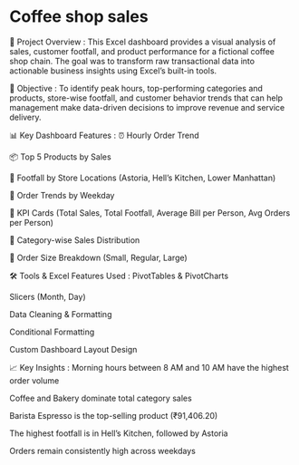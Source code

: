 # Coffee shop sales

📌 Project Overview :
This Excel dashboard provides a visual analysis of sales, customer footfall, and product performance for a fictional coffee shop chain. The goal was to transform raw transactional data into actionable business insights using Excel’s built-in tools.

🎯 Objective :
To identify peak hours, top-performing categories and products, store-wise footfall, and customer behavior trends that can help management make data-driven decisions to improve revenue and service delivery.

📊 Key Dashboard Features :
⏰ Hourly Order Trend

📦 Top 5 Products by Sales

📍 Footfall by Store Locations (Astoria, Hell’s Kitchen, Lower Manhattan)

📆 Order Trends by Weekday

🧾 KPI Cards (Total Sales, Total Footfall, Average Bill per Person, Avg Orders per Person)

🥤 Category-wise Sales Distribution

📐 Order Size Breakdown (Small, Regular, Large)

🛠 Tools & Excel Features Used :
PivotTables & PivotCharts

Slicers (Month, Day)

Data Cleaning & Formatting

Conditional Formatting

Custom Dashboard Layout Design

📈 Key Insights :
Morning hours between 8 AM and 10 AM have the highest order volume

Coffee and Bakery dominate total category sales

Barista Espresso is the top-selling product (₹91,406.20)

The highest footfall is in Hell’s Kitchen, followed by Astoria

Orders remain consistently high across weekdays
